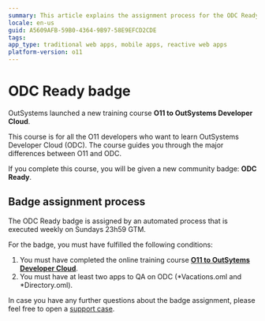 ```yaml
---
summary: This article explains the assignment process for the ODC Ready badge. 
locale: en-us
guid: A5609AFB-59B0-4364-9B97-58E9EFCD2CDE
tags: 
app_type: traditional web apps, mobile apps, reactive web apps
platform-version: o11
---
```


# ODC Ready badge

OutSystems launched a new training course **O11 to OutSystems Developer Cloud**.

This course is for all the O11 developers who want to learn OutSystems Developer Cloud (ODC). The course guides you through the major differences between O11 and ODC.

If you complete this course, you will be given a new community badge: **ODC Ready**.


## Badge assignment process

<div class="info" markdown="1">

The ODC Ready badge is assigned by an automated process that is executed weekly on Sundays 23h59 GTM. 

</div>

For the badge, you must have fulfilled the following conditions:
1. You must have completed the online training course [**O11 to OutSytems Developer Cloud**](https://www.outsystems.com/training/courses/206/from-o11-to-project-neo/). 
1. You must have at least two apps to QA on ODC (*Vacations.oml and *Directory.oml).

In case you have any further questions about the badge assignment, please feel free to open a [support case](https://www.outsystems.com/SPP_Ticket_UI/open-support-case).
